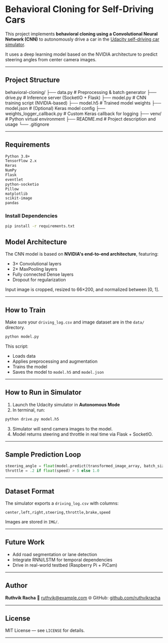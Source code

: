 
#  Behavioral Cloning for Self-Driving Cars

This project implements **behavioral cloning using a Convolutional Neural Network (CNN)** to autonomously drive a car in the [Udacity self-driving car simulator](https://github.com/udacity/self-driving-car-sim).

It uses a deep learning model based on the NVIDIA architecture to predict steering angles from center camera images.

---

##  Project Structure



behavioral-cloning/
├── data.py                   # Preprocessing & batch generator
├── drive.py                 # Inference server (SocketIO + Flask)
├── model.py                 # CNN training script (NVIDIA-based)
├── model.h5                 # Trained model weights
├── model.json               # (Optional) Keras model config
├── weights\_logger\_callback.py # Custom Keras callback for logging
├── venv/                    # Python virtual environment
├── README.md                # Project description and usage
└── .gitignore



---

##  Requirements

```bash
Python 3.8+
TensorFlow 2.x
Keras
NumPy
Flask
eventlet
python-socketio
Pillow
matplotlib
scikit-image
pandas
````

### Install Dependencies

```bash
pip install -r requirements.txt
```

##  Model Architecture

The CNN model is based on **NVIDIA's end-to-end architecture**, featuring:

* 3× Convolutional layers
* 2× MaxPooling layers
* Fully connected Dense layers
* Dropout for regularization

Input image is cropped, resized to 66×200, and normalized between \[0, 1].

---

##  How to Train

Make sure your `driving_log.csv` and image dataset are in the `data/` directory.

```bash
python model.py
```

This script:

* Loads data
* Applies preprocessing and augmentation
* Trains the model
* Saves the model to `model.h5` and `model.json`

---

##  How to Run in Simulator

1. Launch the Udacity simulator in **Autonomous Mode**
2. In terminal, run:

```bash
python drive.py model.h5
```

3. Simulator will send camera images to the model.
4. Model returns steering and throttle in real time via Flask + SocketIO.

---

##  Sample Prediction Loop

```python
steering_angle = float(model.predict(transformed_image_array, batch_size=1))
throttle = .2 if float(speed) > 5 else 1.0
```

---

##  Dataset Format

The simulator exports a `driving_log.csv` with columns:

```csv
center,left,right,steering,throttle,brake,speed
```

Images are stored in `IMG/`.

---

##  Future Work

* Add road segmentation or lane detection
* Integrate RNN/LSTM for temporal dependencies
* Drive in real-world testbed (Raspberry Pi + PiCam)

---

##  Author

**Ruthvik Racha**
📧 [ruthvik@example.com](mailto:ruthvik@example.com)
🌐 GitHub: [github.com/ruthvikracha](https://github.com/ruthvikracha)

---

##  License

MIT License — see `LICENSE` for details.

---

